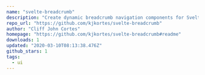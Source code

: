 ```yaml
---
name: "svelte-breadcrumb"
description: "Create dynamic breadcrumb navigation components for Svelte."
repo_url: "https://github.com/kjkortes/svelte-breadcrumb"
author: "Cliff John Cortes"
homepage: "https://github.com/kjkortes/svelte-breadcrumb#readme"
downloads: 1
updated: "2020-03-10T08:13:38.476Z"
github_stars: 1
tags: 
  - ui
---
```

